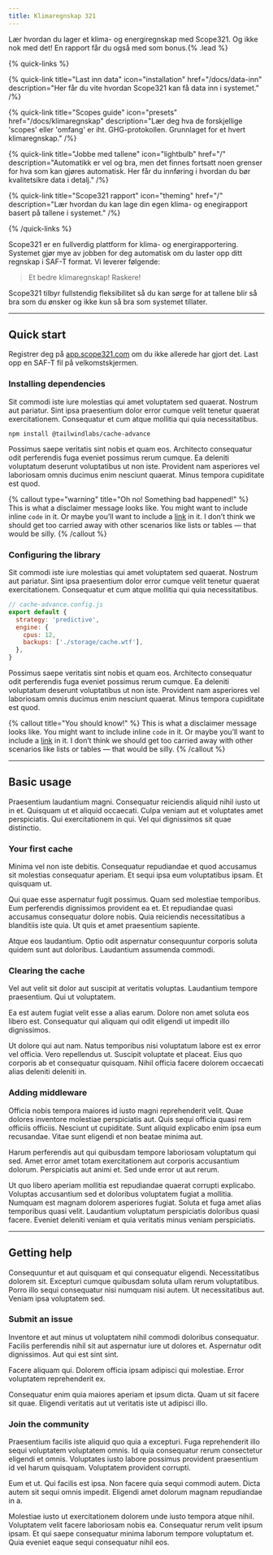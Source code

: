 ```yaml
---
title: Klimaregnskap 321
---
```


Lær hvordan du lager et klima- og energiregnskap med Scope321. Og ikke nok med det! En rapport får du også med som bonus.{% .lead %}

{% quick-links %}

{% quick-link title="Last inn data" icon="installation" href="/docs/data-inn" description="Her får du vite hvordan Scope321 kan få data inn i systemet." /%}

{% quick-link title="Scopes guide" icon="presets" href="/docs/klimaregnskap" description="Lær deg hva de forskjellige 'scopes' eller 'omfang' er iht. GHG-protokollen. Grunnlaget for et hvert klimaregnskap." /%}

{% quick-link title="Jobbe med tallene" icon="lightbulb" href="/" description="Automatikk er vel og bra, men det finnes fortsatt noen grenser for hva som kan gjøres automatisk. Her får du innføring i hvordan du bør kvalitetsikre data i detalj." /%}

{% quick-link title="Scope321 rapport" icon="theming" href="/" description="Lær hvordan du kan lage din egen klima- og enegirapport basert på tallene i systemet." /%}

{% /quick-links %}

Scope321 er en fullverdig plattform for klima- og energirapportering. Systemet gjør mye av jobben for deg automatisk om du laster opp ditt regnskap i SAF-T format. Vi leverer følgende:

> Et bedre klimaregnskap! Raskere!

Scope321 tilbyr fullstendig fleksibilitet så du kan sørge for at tallene blir så bra som du ønsker og ikke kun så bra som systemet tillater.

---

## Quick start

Registrer deg på [app.scope321.com](https://app.scope321.com) om du ikke allerede har gjort det. Last opp en SAF-T fil på velkomstskjermen.

### Installing dependencies

Sit commodi iste iure molestias qui amet voluptatem sed quaerat. Nostrum aut pariatur. Sint ipsa praesentium dolor error cumque velit tenetur quaerat exercitationem. Consequatur et cum atque mollitia qui quia necessitatibus.

```shell
npm install @tailwindlabs/cache-advance
```

Possimus saepe veritatis sint nobis et quam eos. Architecto consequatur odit perferendis fuga eveniet possimus rerum cumque. Ea deleniti voluptatum deserunt voluptatibus ut non iste. Provident nam asperiores vel laboriosam omnis ducimus enim nesciunt quaerat. Minus tempora cupiditate est quod.

{% callout type="warning" title="Oh no! Something bad happened!" %}
This is what a disclaimer message looks like. You might want to include inline `code` in it. Or maybe you’ll want to include a [link](/) in it. I don’t think we should get too carried away with other scenarios like lists or tables — that would be silly.
{% /callout %}

### Configuring the library

Sit commodi iste iure molestias qui amet voluptatem sed quaerat. Nostrum aut pariatur. Sint ipsa praesentium dolor error cumque velit tenetur quaerat exercitationem. Consequatur et cum atque mollitia qui quia necessitatibus.

```js
// cache-advance.config.js
export default {
  strategy: 'predictive',
  engine: {
    cpus: 12,
    backups: ['./storage/cache.wtf'],
  },
}
```

Possimus saepe veritatis sint nobis et quam eos. Architecto consequatur odit perferendis fuga eveniet possimus rerum cumque. Ea deleniti voluptatum deserunt voluptatibus ut non iste. Provident nam asperiores vel laboriosam omnis ducimus enim nesciunt quaerat. Minus tempora cupiditate est quod.

{% callout title="You should know!" %}
This is what a disclaimer message looks like. You might want to include inline `code` in it. Or maybe you’ll want to include a [link](/) in it. I don’t think we should get too carried away with other scenarios like lists or tables — that would be silly.
{% /callout %}

---

## Basic usage

Praesentium laudantium magni. Consequatur reiciendis aliquid nihil iusto ut in et. Quisquam ut et aliquid occaecati. Culpa veniam aut et voluptates amet perspiciatis. Qui exercitationem in qui. Vel qui dignissimos sit quae distinctio.

### Your first cache

Minima vel non iste debitis. Consequatur repudiandae et quod accusamus sit molestias consequatur aperiam. Et sequi ipsa eum voluptatibus ipsam. Et quisquam ut.

Qui quae esse aspernatur fugit possimus. Quam sed molestiae temporibus. Eum perferendis dignissimos provident ea et. Et repudiandae quasi accusamus consequatur dolore nobis. Quia reiciendis necessitatibus a blanditiis iste quia. Ut quis et amet praesentium sapiente.

Atque eos laudantium. Optio odit aspernatur consequuntur corporis soluta quidem sunt aut doloribus. Laudantium assumenda commodi.

### Clearing the cache

Vel aut velit sit dolor aut suscipit at veritatis voluptas. Laudantium tempore praesentium. Qui ut voluptatem.

Ea est autem fugiat velit esse a alias earum. Dolore non amet soluta eos libero est. Consequatur qui aliquam qui odit eligendi ut impedit illo dignissimos.

Ut dolore qui aut nam. Natus temporibus nisi voluptatum labore est ex error vel officia. Vero repellendus ut. Suscipit voluptate et placeat. Eius quo corporis ab et consequatur quisquam. Nihil officia facere dolorem occaecati alias deleniti deleniti in.

### Adding middleware

Officia nobis tempora maiores id iusto magni reprehenderit velit. Quae dolores inventore molestiae perspiciatis aut. Quis sequi officia quasi rem officiis officiis. Nesciunt ut cupiditate. Sunt aliquid explicabo enim ipsa eum recusandae. Vitae sunt eligendi et non beatae minima aut.

Harum perferendis aut qui quibusdam tempore laboriosam voluptatum qui sed. Amet error amet totam exercitationem aut corporis accusantium dolorum. Perspiciatis aut animi et. Sed unde error ut aut rerum.

Ut quo libero aperiam mollitia est repudiandae quaerat corrupti explicabo. Voluptas accusantium sed et doloribus voluptatem fugiat a mollitia. Numquam est magnam dolorem asperiores fugiat. Soluta et fuga amet alias temporibus quasi velit. Laudantium voluptatum perspiciatis doloribus quasi facere. Eveniet deleniti veniam et quia veritatis minus veniam perspiciatis.

---

## Getting help

Consequuntur et aut quisquam et qui consequatur eligendi. Necessitatibus dolorem sit. Excepturi cumque quibusdam soluta ullam rerum voluptatibus. Porro illo sequi consequatur nisi numquam nisi autem. Ut necessitatibus aut. Veniam ipsa voluptatem sed.

### Submit an issue

Inventore et aut minus ut voluptatem nihil commodi doloribus consequatur. Facilis perferendis nihil sit aut aspernatur iure ut dolores et. Aspernatur odit dignissimos. Aut qui est sint sint.

Facere aliquam qui. Dolorem officia ipsam adipisci qui molestiae. Error voluptatem reprehenderit ex.

Consequatur enim quia maiores aperiam et ipsum dicta. Quam ut sit facere sit quae. Eligendi veritatis aut ut veritatis iste ut adipisci illo.

### Join the community

Praesentium facilis iste aliquid quo quia a excepturi. Fuga reprehenderit illo sequi voluptatem voluptatem omnis. Id quia consequatur rerum consectetur eligendi et omnis. Voluptates iusto labore possimus provident praesentium id vel harum quisquam. Voluptatem provident corrupti.

Eum et ut. Qui facilis est ipsa. Non facere quia sequi commodi autem. Dicta autem sit sequi omnis impedit. Eligendi amet dolorum magnam repudiandae in a.

Molestiae iusto ut exercitationem dolorem unde iusto tempora atque nihil. Voluptatem velit facere laboriosam nobis ea. Consequatur rerum velit ipsum ipsam. Et qui saepe consequatur minima laborum tempore voluptatum et. Quia eveniet eaque sequi consequatur nihil eos.
